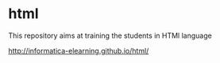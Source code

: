 html
====

This repository aims at training the students in HTMl language


http://informatica-elearning.github.io/html/
